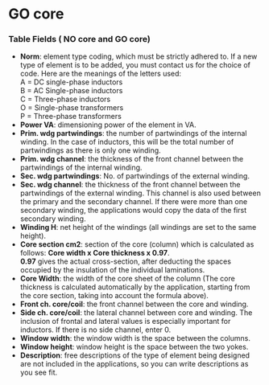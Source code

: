 # GO core

### Table Fields ( NO core and GO core)
- **Norm**: element type coding, which must be strictly adhered to. If a new type of element is to be added, you must contact us for the choice of code. Here are the meanings of the letters used:<br>
A = DC single-phase inductors<br>
B = AC Single-phase inductors<br>
C = Three-phase inductors<br>
O = Single-phase transformers<br>
P = Three-phase transformers<br>
- **Power VA**: dimensioning power of the element in VA.
- **Prim. wdg partwindings**: the number of partwindings of the internal winding. In the case of inductors, this will be the total number of partwindings as there is only one winding.
- **Prim. wdg channel**: the thickness of the front channel between the partwindings of the internal winding.
- **Sec. wdg partwindings**: No. of partwindings of the external winding. 
- **Sec. wdg channel**: the thickness of the front channel between the partwindings of the external winding. This channel is also used between the primary and the secondary channel. If there were more than one secondary winding, the applications would copy the data of the first secondary winding.
- **Winding H**: net height of the windings 
(all windings are set to the same height).
- **Core section cm2**: section of the core (column) which is calculated as follows: **Core width x Core thickness x 0.97**. <br>
**0.97** gives the actual cross-section, after deducting the spaces occupied by the insulation of the individual laminations.
- **Core Width**: the width of the core sheet of the column (The core thickness is calculated automatically by the application, starting from the core section, taking into account the formula above).
- **Front ch. core/coil**: the front channel between the core and winding.
- **Side ch. core/coil**: the lateral channel between core and winding. The inclusion of frontal and lateral values is especially important for inductors. If there is no side channel, enter 0.
- **Window width**: the window width is the space between the columns.
- **Window height**: window height is the space between the two yokes.
- **Description**: free descriptions of the type of element being designed are not included in the applications, so you can write descriptions as you see fit.